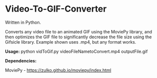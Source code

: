 # Video-To-GIF-Converter

Written in Python.

Converts any video file to an animated GIF using the MoviePy library, and then optimizes the GIF file to significantly decrease the file size using the Gifsicle library. Example shown uses .mp4, but any format works.

<strong>Usage:</strong> 
python vidToGif.py videoFileNametoConvert.mp4 outputFile.gif

<strong>Dependencies:</strong>

MoviePy - https://zulko.github.io/moviepy/index.html
